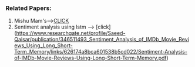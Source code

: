 ### Related Papers:
1. Mishu Mam's-->[CLICK](https://www.researchgate.net/profile/Md-Haque-7/publication/343046458_Performance_Analysis_of_Different_Neural_Networks_for_Sentiment_Analysis_on_IMDb_Movie_Reviews/links/5f12f8044585151299a4c096/Performance-Analysis-of-Different-Neural-Networks-for-Sentiment-Analysis-on-IMDb-Movie-Reviews.pdf)
2. Sentiment analysis using lstm --> [click] (https://www.researchgate.net/profile/Saeed-Qaisar/publication/346511493_Sentiment_Analysis_of_IMDb_Movie_Reviews_Using_Long_Short-Term_Memory/links/626174a8bca601538b5cd022/Sentiment-Analysis-of-IMDb-Movie-Reviews-Using-Long-Short-Term-Memory.pdf)
